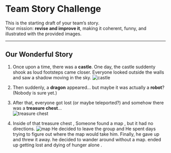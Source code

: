 # Team Story Challenge

This is the starting draft of your team’s story.  
Your mission: **revise and improve it**, making it coherent, funny, and illustrated with the provided images.

---

## Our Wonderful Story

1. Once upon a time, there was a **castle**.
   One day, the castle suddenty shook as loud footsteps came closer. 
   Everyone looked outside the walls and saw a shadow moving in the sky.
   ![castle](/img/castle.png)

2. Then suddenly, a **dragon** appeared… but maybe it was actually a **robot**?  
   (Nobody is sure yet.)

3. After that, everyone got lost (or maybe teleported?) and somehow there was a **treasure chest**…  
   ![treasure chest](img2.png)

4. Inside of that treasure chest , Someone found a map , but it had no directions.
   ![map](map.png) 
   He decided to leave the group and He spent days trying to figure out where the map would take him.
   Finally, he gave up and threw it away. he decided to wander around without a map.
   ended up getting lost and dying of hunger alone .